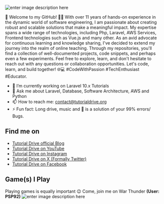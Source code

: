 ![enter image description here](https://tutorialdrive.org/wp-content/uploads/2023/12/tutorial.png)

🚀 Welcome to my GitHub! 👨‍💻 With over 11 years of hands-on experience in the dynamic world of software engineering, I am passionate about creating robust and scalable solutions that make a meaningful impact. My expertise spans a wide range of technologies, including Php, Laravel, AWS Services, Frontend technologies such as Vue.js and many other. As an avid advocate for continuous learning and knowledge sharing, I've decided to extend my journey into the realm of online teaching. Through my repositories, you'll find a collection of well-documented projects, code snippets, and perhaps even a few experiments. Feel free to explore, learn, and don't hesitate to reach out with any questions or collaboration opportunities. Let's code, learn, and build together! 🌐💻 #CodeWithPassion #TechEnthusiast #Educator.

- 🔭 I’m currently working on Laravel 10.x Tutorials
- 💬 Ask me about Laravel, Database, Software Architecture, AWS and Python
- 📫 How to reach me: contact@tutorialdrive.org
- ⚡ Fun fact: Long drive, music and 🚽 is a solution of your 99% errors/ Bugs.

## Find me on
* [Tutorial Drive official Blog](https://tutorialdrive.org)
* [Tutorial Drive on YouTube](https://www.youtube.com/tutorialdrive)
* [Tutorial Drive on Instagram](https://www.instagram.com/tutorialdrive)
* [Tutorial Drive on X (Formally Twitter)](https://www.x.com/tutorialdrive)
* [Tutorial Drive on Facebook](https://www.facebook.com/TutorialDrive)

## Game(s) I Play
Playing games is equally important 😉 Come, join me on War Thunder **(User: PSP92)**
![enter image description here](https://images6.alphacoders.com/131/1313835.jpg)
